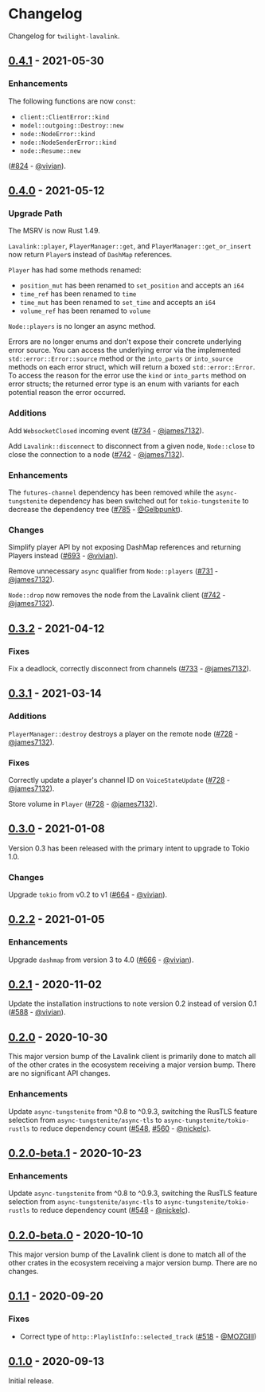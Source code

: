 # Changelog

Changelog for `twilight-lavalink`.

## [0.4.1] - 2021-05-30

### Enhancements

The following functions are now `const`:

- `client::ClientError::kind`
- `model::outgoing::Destroy::new`
- `node::NodeError::kind`
- `node::NodeSenderError::kind`
- `node::Resume::new`

([#824] - [@vivian]).

[#824]: https://github.com/twilight-rs/twilight/pull/824

## [0.4.0] - 2021-05-12

### Upgrade Path

The MSRV is now Rust 1.49.

`Lavalink::player`, `PlayerManager::get`, and `PlayerManager::get_or_insert` now
return `Player`s instead of `DashMap` references.

`Player` has had some methods renamed:

- `position_mut` has been renamed to `set_position` and accepts an `i64`
- `time_ref` has been renamed to `time`
- `time_mut` has been renamed to `set_time` and accepts an `i64`
- `volume_ref` has been renamed to `volume`

`Node::players` is no longer an async method.

Errors are no longer enums and don't expose their concrete underlying error
source. You can access the underlying error via the implemented
`std::error::Error::source` method or the `into_parts` or `into_source` methods
on each error struct, which will return a boxed `std::error::Error`. To access
the reason for the error use the `kind` or `into_parts` method on error structs;
the returned error type is an enum with variants for each potential reason the
error occurred.

### Additions

Add `WebsocketClosed` incoming event ([#734] - [@james7132]).

Add `Lavalink::disconnect` to disconnect from a given node, `Node::close` to
close the connection to a node ([#742] - [@james7132]).

### Enhancements

The `futures-channel` dependency has been removed while the `async-tungstenite`
dependency has been switched out for `tokio-tungstenite` to decrease the
dependency tree ([#785] - [@Gelbpunkt]).

### Changes

Simplify player API by not exposing DashMap references and returning Players
instead ([#693] - [@vivian]).

Remove unnecessary `async` qualifier from `Node::players`
([#731] - [@james7132]).

`Node::drop` now removes the node from the Lavalink client
([#742] - [@james7132]).

[#785]: https://github.com/twilight-rs/twilight/pull/785
[#742]: https://github.com/twilight-rs/twilight/pull/742
[#734]: https://github.com/twilight-rs/twilight/pull/734
[#731]: https://github.com/twilight-rs/twilight/pull/731
[#693]: https://github.com/twilight-rs/twilight/pull/693

## [0.3.2] - 2021-04-12

### Fixes

Fix a deadlock, correctly disconnect from channels ([#733] - [@james7132]).

[#733]: https://github.com/twilight-rs/twilight/pull/733

## [0.3.1] - 2021-03-14

### Additions

`PlayerManager::destroy` destroys a player on the remote node ([#728] - [@james7132]).

### Fixes

Correctly update a player's channel ID on `VoiceStateUpdate` ([#728] - [@james7132]).

Store volume in `Player` ([#728] - [@james7132]).

[#728]: https://github.com/twilight-rs/twilight/pull/728

## [0.3.0] - 2021-01-08

Version 0.3 has been released with the primary intent to upgrade to Tokio 1.0.

### Changes

Upgrade `tokio` from v0.2 to v1 ([#664] - [@vivian]).

[#664]: https://github.com/twilight-rs/twilight/pull/664

## [0.2.2] - 2021-01-05

### Enhancements

Upgrade `dashmap` from version 3 to 4.0 ([#666] - [@vivian]).

[#666]: https://github.com/twilight-rs/twilight/pull/666

## [0.2.1] - 2020-11-02

Update the installation instructions to note version 0.2 instead of
version 0.1 ([#588] - [@vivian]).

## [0.2.0] - 2020-10-30

This major version bump of the Lavalink client is primarily done to match all of
the other crates in the ecosystem receiving a major version bump. There are no
significant API changes.

### Enhancements

Update `async-tungstenite` from ^0.8 to ^0.9.3, switching the RusTLS feature
selection from `async-tungstenite/async-tls` to `async-tungstenite/tokio-rustls`
to reduce dependency count ([#548], [#560] - [@nickelc]).

## [0.2.0-beta.1] - 2020-10-23

### Enhancements

Update `async-tungstenite` from ^0.8 to ^0.9.3, switching the RusTLS feature
selection from `async-tungstenite/async-tls` to `async-tungstenite/tokio-rustls`
to reduce dependency count ([#548] - [@nickelc]).

## [0.2.0-beta.0] - 2020-10-10

This major version bump of the Lavalink client is done to match all of the other
crates in the ecosystem receiving a major version bump. There are no changes.

## [0.1.1] - 2020-09-20

### Fixes

- Correct type of `http::PlaylistInfo::selected_track` ([#518] - [@MOZGIII])

## [0.1.0] - 2020-09-13

Initial release.

[@Gelbpunkt]: https://github.com/Gelbpunkt
[@MOZGIII]: https://github.com/MOZGIII
[@james7132]: https://github.com/james7132
[@nickelc]: https://github.com/nickelc
[@vivian]: https://github.com/vivian

[#588]: https://github.com/twilight-rs/twilight/pull/588
[#560]: https://github.com/twilight-rs/twilight/pull/560
[#548]: https://github.com/twilight-rs/twilight/pull/548
[#518]: https://github.com/twilight-rs/twilight/pull/518

[0.4.1]: https://github.com/twilight-rs/twilight/releases/tag/lavalink-0.4.1
[0.4.0]: https://github.com/twilight-rs/twilight/releases/tag/lavalink-0.4.0
[0.3.2]: https://github.com/twilight-rs/twilight/releases/tag/lavalink-v0.3.2
[0.3.1]: https://github.com/twilight-rs/twilight/releases/tag/lavalink-v0.3.1
[0.3.0]: https://github.com/twilight-rs/twilight/releases/tag/lavalink-v0.3.0
[0.2.2]: https://github.com/twilight-rs/twilight/releases/tag/lavalink-v0.2.2
[0.2.1]: https://github.com/twilight-rs/twilight/releases/tag/lavalink-v0.2.1
[0.2.0]: https://github.com/twilight-rs/twilight/releases/tag/lavalink-v0.2.0
[0.2.0-beta.1]: https://github.com/twilight-rs/twilight/releases/tag/lavalink-v0.2.0-beta.1
[0.2.0-beta.0]: https://github.com/twilight-rs/twilight/releases/tag/lavalink-v0.2.0-beta.0
[0.1.1]: https://github.com/twilight-rs/twilight/releases/tag/lavalink-v0.1.1
[0.1.0]: https://github.com/twilight-rs/twilight/releases/tag/v0.1.0
